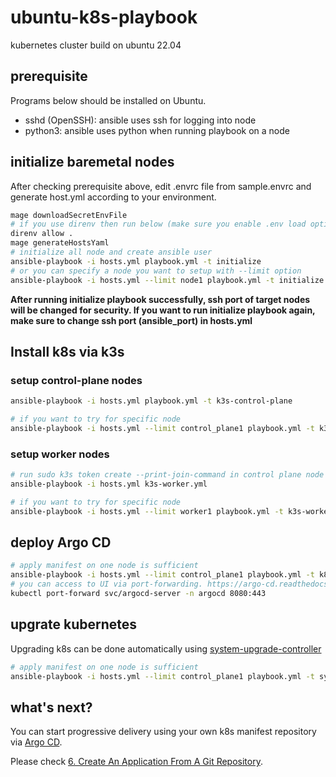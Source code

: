 # ubuntu-k8s-playbook

kubernetes cluster build on ubuntu 22.04

## prerequisite

Programs below should be installed on Ubuntu.

- sshd (OpenSSH): ansible uses ssh for logging into node
- python3: ansible uses python when running playbook on a node

## initialize baremetal nodes

After checking prerequisite above, edit .envrc file from sample.envrc and generate host.yml according to your environment.

```bash
mage downloadSecretEnvFile
# if you use direnv then run below (make sure you enable .env load option)
direnv allow .
mage generateHostsYaml
# initialize all node and create ansible user
ansible-playbook -i hosts.yml playbook.yml -t initialize 
# or you can specify a node you want to setup with --limit option
ansible-playbook -i hosts.yml --limit node1 playbook.yml -t initialize 
```

**After running initialize playbook successfully, ssh port of target nodes will be changed for security. If you want to run initialize playbook again, make sure to change ssh port (ansible_port) in hosts.yml**

## Install k8s via k3s

### setup control-plane nodes

```bash
ansible-playbook -i hosts.yml playbook.yml -t k3s-control-plane

# if you want to try for specific node
ansible-playbook -i hosts.yml --limit control_plane1 playbook.yml -t k3s-control-plane
```

### setup worker nodes

```bash
# run sudo k3s token create --print-join-command in control plane node and get latest token & ca-cert
ansible-playbook -i hosts.yml k3s-worker.yml

# if you want to try for specific node
ansible-playbook -i hosts.yml --limit worker1 playbook.yml -t k3s-worker
```

## deploy Argo CD

```bash
# apply manifest on one node is sufficient
ansible-playbook -i hosts.yml --limit control_plane1 playbook.yml -t k8s-argocd
# you can access to UI via port-forwarding. https://argo-cd.readthedocs.io/en/stable/getting_started/
kubectl port-forward svc/argocd-server -n argocd 8080:443
```

## upgrate kubernetes

Upgrading k8s can be done automatically using [system-upgrade-controller](https://docs.k3s.io/upgrades/automated)

```bash
# apply manifest on one node is sufficient
ansible-playbook -i hosts.yml --limit control_plane1 playbook.yml -t system-upgrade-controller
```

## what's next?

You can start progressive delivery using your own k8s manifest repository via [Argo CD](https://argo-cd.readthedocs.io/en/stable/).

Please check [6. Create An Application From A Git Repository](https://argo-cd.readthedocs.io/en/stable/getting_started/#6-create-an-application-from-a-git-repository).
